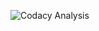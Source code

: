 ![Codacy Analysis](https://github.com/<your-username>/<your-repo>/actions/workflows/codacy-analysis.yml/badge.svg)
